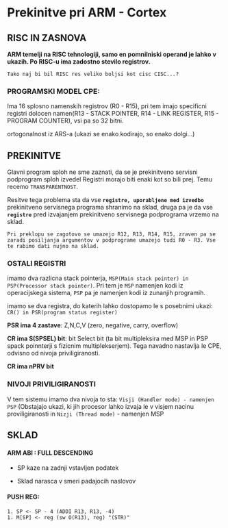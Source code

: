 <head>
    <link rel="stylesheet" type="text/css" href="../style/retro.css" />
</head>

# Prekinitve pri ARM - Cortex

## RISC IN ZASNOVA

**ARM temelji na RISC tehnologiji, samo en pomnilniski operand je lahko v ukazih. Po RISC-u ima zadostno stevilo registrov.**

`Tako naj bi bil RISC res veliko boljsi kot cisc CISC...?`

### PROGRAMSKI MODEL CPE:

Ima 16 splosno namenskih registrov (R0 - R15), pri tem imajo specificni registri dolocen namen(R13 - STACK POINTER, R14 - LINK REGISTER, R15 - PROGRAM COUNTER), vsi pa so 32 bitni.

ortogonalnost iz ARS-a (ukazi se enako kodirajo, so enako dolgi...)

## PREKINITVE

Glavni program sploh ne sme zaznati, da se je prekinitveno servisni podprogram sploh izvedel
Registri morajo biti enaki kot so bili prej. Temu recemo `TRANSPARENTNOST`.

Resitve tega problema sta da vse **`registre, uporabljene med izvedbo`** prekinitveno servisnega programa shranimo na sklad, druga pa je da vse **`registre`** pred izvajanjem prekinitveno servisnega podprograma vrzemo na sklad.

`Pri preklopu se zagotovo se umazejo R12, R13, R14, R15, zraven pa se zaradi posiljanja argumentov v podprograme umazejo tudi R0 - R3. Vse te rabimo dati nujno na sklad.`

### OSTALI REGISTRI

imamo dva razlicna stack pointerja, `MSP(Main stack pointer) in PSP(Processor stack pointer)`. Pri tem je `MSP` namenjen kodi iz operacijskega sistema, `PSP` pa je namenjen kodi iz zunanjih programih.

imamo se dva registra, do katerih lahko dostopamo le s posebnimi ukazi: `CR() in PSR(program status register)`

**PSR ima 4 zastave**: Z,N,C,V (zero, negative, carry, overflow)

**CR ima S(SPSEL) bit**: bit Select bit (ta bit multipleksira med MSP in PSP spack poinnterji s fizicnim multiplekserjem). Tega navadno nastavlja le CPE, odvisno od nivoja priviligiranosti.

**CR ima nPRV bit**

### NIVOJI PRIVILIGIRANOSTI

V tem sistemu imamo dva nivoja to sta: `Visji (Handler mode) - namenjen PSP` (Obstajajo ukazi, ki jih procesor lahko izvaja le v visjem nacinu proviligiranosti in `Nizji (Thread mode)` - namenjen MSP

## SKLAD

#### **ARM ABI** : FULL DESCENDING

- SP kaze na zadnji vstavljen podatek

- Sklad narasca v smeri padajocih naslovov

#### **PUSH REG:**

```
1. SP <- SP - 4 (ADDI R13, R13, -4)
1. M[SP] <- reg (sw O(R13), reg) "(STR)"
```
